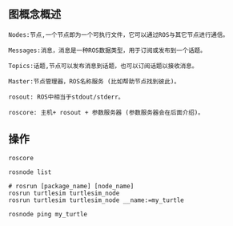 ## 图概念概述

    Nodes:节点,一个节点即为一个可执行文件，它可以通过ROS与其它节点进行通信。  

    Messages:消息，消息是一种ROS数据类型，用于订阅或发布到一个话题。  

    Topics:话题,节点可以发布消息到话题，也可以订阅话题以接收消息。  

    Master:节点管理器，ROS名称服务 (比如帮助节点找到彼此)。  

    rosout: ROS中相当于stdout/stderr。  

    roscore: 主机+ rosout + 参数服务器 (参数服务器会在后面介绍)。   

## 操作

```
roscore

rosnode list

# rosrun [package_name] [node_name]
rosrun turtlesim turtlesim_node
rosrun turtlesim turtlesim_node __name:=my_turtle

rosnode ping my_turtle
```